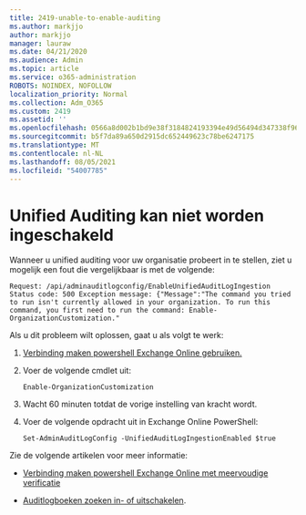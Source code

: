 ```yaml
---
title: 2419-unable-to-enable-auditing
ms.author: markjjo
author: markjjo
manager: lauraw
ms.date: 04/21/2020
ms.audience: Admin
ms.topic: article
ms.service: o365-administration
ROBOTS: NOINDEX, NOFOLLOW
localization_priority: Normal
ms.collection: Adm_O365
ms.custom: 2419
ms.assetid: ''
ms.openlocfilehash: 0566a8d002b1bd9e38f3184824193394e49d56494d347338f96cfcdfdb758f4c
ms.sourcegitcommit: b5f7da89a650d2915dc652449623c78be6247175
ms.translationtype: MT
ms.contentlocale: nl-NL
ms.lasthandoff: 08/05/2021
ms.locfileid: "54007785"
---
```

# <a name="unable-to-enable-unified-auditing"></a>Unified Auditing kan niet worden ingeschakeld

Wanneer u unified auditing voor uw organisatie probeert in te stellen, ziet u mogelijk een fout die vergelijkbaar is met de volgende:

```
Request: /api/adminauditlogconfig/EnableUnifiedAuditLogIngestion Status code: 500 Exception message: {"Message":"The command you tried to run isn't currently allowed in your organization. To run this command, you first need to run the command: Enable-OrganizationCustomization."
```

Als u dit probleem wilt oplossen, gaat u als volgt te werk:

1. [Verbinding maken powershell Exchange Online gebruiken.](https://docs.microsoft.com/powershell/exchange/exchange-online/connect-to-exchange-online-powershell/connect-to-exchange-online-powershell)

2. Voer de volgende cmdlet uit:

   ```
   Enable-OrganizationCustomization
   ```

3. Wacht 60 minuten totdat de vorige instelling van kracht wordt.

4. Voer de volgende opdracht uit in Exchange Online PowerShell:

   ```
   Set-AdminAuditLogConfig -UnifiedAuditLogIngestionEnabled $true
   ```

Zie de volgende artikelen voor meer informatie:

- [Verbinding maken powershell Exchange Online met meervoudige verificatie](https://docs.microsoft.com/powershell/exchange/exchange-online/connect-to-exchange-online-powershell/mfa-connect-to-exchange-online-powershell)

-  [Auditlogboeken zoeken in- of uitschakelen](https://docs.microsoft.com/microsoft-365/compliance/turn-audit-log-search-on-or-off).
